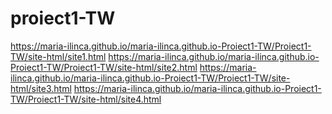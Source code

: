 # proiect1-TW
https://maria-ilinca.github.io/maria-ilinca.github.io-Proiect1-TW/Proiect1-TW/site-html/site1.html
https://maria-ilinca.github.io/maria-ilinca.github.io-Proiect1-TW/Proiect1-TW/site-html/site2.html
https://maria-ilinca.github.io/maria-ilinca.github.io-Proiect1-TW/Proiect1-TW/site-html/site3.html
https://maria-ilinca.github.io/maria-ilinca.github.io-Proiect1-TW/Proiect1-TW/site-html/site4.html
